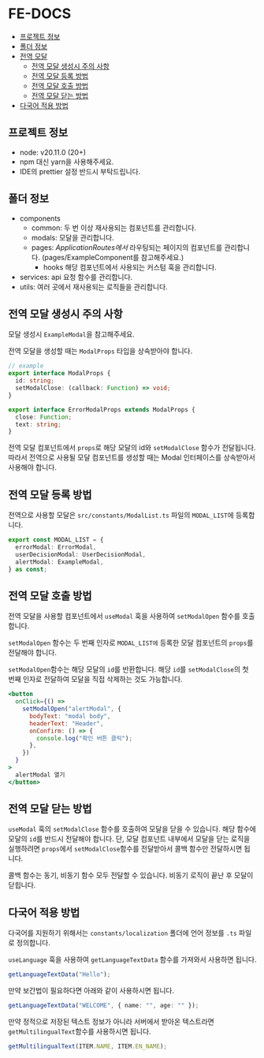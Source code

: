# FE-DOCS

- [프로젝트 정보](#프로젝트-정보)
- [폴더 정보](#폴더-정보)
- [전역 모달](#전역-모달-생성시-주의-사항)
  - [전역 모달 생성시 주의 사항](#전역-모달-생성시-주의-사항)
  - [전역 모달 등록 방법](#전역-모달-등록-방법)
  - [전역 모달 호출 방법](#전역-모달-호출-방법)
  - [전역 모달 닫는 방법](#전역-모달-닫는-방법)
- [다국어 적용 방법](#다국어-적용-방법)

## 프로젝트 정보

- node: v20.11.0 (20+)
- npm 대신 yarn을 사용해주세요.
- IDE의 prettier 설정 반드시 부탁드립니다.

## 폴더 정보

- components
  - common: 두 번 이상 재사용되는 컴포넌트를 관리합니다.
  - modals: 모달을 관리합니다.
  - pages: _ApplicationRoutes에서_ 라우팅되는 페이지의 컴포넌트를 관리합니다. (pages/ExampleComponent를 참고해주세요.)
    - hooks 해당 컴포넌트에서 사용되는 커스텀 훅을 관리합니다.
- services: api 요청 함수를 관리합니다.
- utils: 여러 곳에서 재사용되는 로직들을 관리합니다.

## 전역 모달 생성시 주의 사항

모달 생성시 `ExampleModal`을 참고해주세요.

전역 모달을 생성할 때는 `ModalProps` 타입을 상속받아야 합니다.

```typescript
// example
export interface ModalProps {
  id: string;
  setModalClose: (callback: Function) => void;
}

export interface ErrorModalProps extends ModalProps {
  close: Function;
  text: string;
}
```

전역 모달 컴포넌트에서 `props`로 해당 모달의 id와 `setModalClose` 함수가 전달됩니다.
따라서 전역으로 사용될 모달 컴포넌트를 생성할 때는 Modal 인터페이스를 상속받아서 사용해야 합니다.

## 전역 모달 등록 방법

전역으로 사용할 모달은 `src/constants/ModalList.ts` 파일의 `MODAL_LIST`에 등록합니다.

```typescript
export const MODAL_LIST = {
  errorModal: ErrorModal,
  userDecisionModal: UserDecisionModal,
  alertModal: ExampleModal,
} as const;
```

## 전역 모달 호출 방법

전역 모달을 사용할 컴포넌트에서 `useModal` 훅을 사용하여 `setModalOpen` 함수를 호출합니다.

`setModalOpen` 함수는 두 번째 인자로 `MODAL_LIST에` 등록한 모달 컴포넌트의 `props`를 전달해야 합니다.

`setModalOpen`함수는 해당 모달의 `id`를 반환합니다.
해당 `id`를 `setModalClose`의 첫 번째 인자로 전달하여 모달을 직접 삭제하는 것도 가능합니다.

```jsx
<button
  onClick={() =>
    setModalOpen("alertModal", {
      bodyText: "modal body",
      headerText: "Header",
      onConfirm: () => {
        console.log("확인 버튼 클릭");
      },
    })
  }
>
  alertModal 열기
</button>
```

## 전역 모달 닫는 방법

`useModal` 훅의 `setModalClose` 함수를 호출하여 모달을 닫을 수 있습니다. 해당 함수에 모달의 `id`를 반드시 전달해야 합니다.
단, 모달 컴포넌트 내부에서 모달을 닫는 로직을 실행하려면 `props`에서 `setModalClose`함수를 전달받아서 콜백 함수만 전달하시면 됩니다.

콜백 함수는 동기, 비동기 함수 모두 전달할 수 있습니다. 비동기 로직이 끝난 후 모달이 닫힙니다.

## 다국어 적용 방법

다국어를 지원하기 위해서는 `constants/localization` 폴더에 언어 정보를 `.ts` 파일로 정의합니다.

`useLanguage` 훅을 사용하여 `getLanguageTextData` 함수를 가져와서 사용하면 됩니다.

```typescript
getLanguageTextData("Hello");
```

만약 보간법이 필요하다면 아래와 같이 사용하시면 됩니다.

```typescript
getLanguageTextData("WELCOME", { name: "", age: "" });
```

만약 정적으로 저장된 텍스트 정보가 아니라 서버에서 받아온 텍스트라면 `getMultilingualText`함수를 사용하시면 됩니다.

```typescript
getMultilingualText(ITEM.NAME, ITEM.EN_NAME);
```

